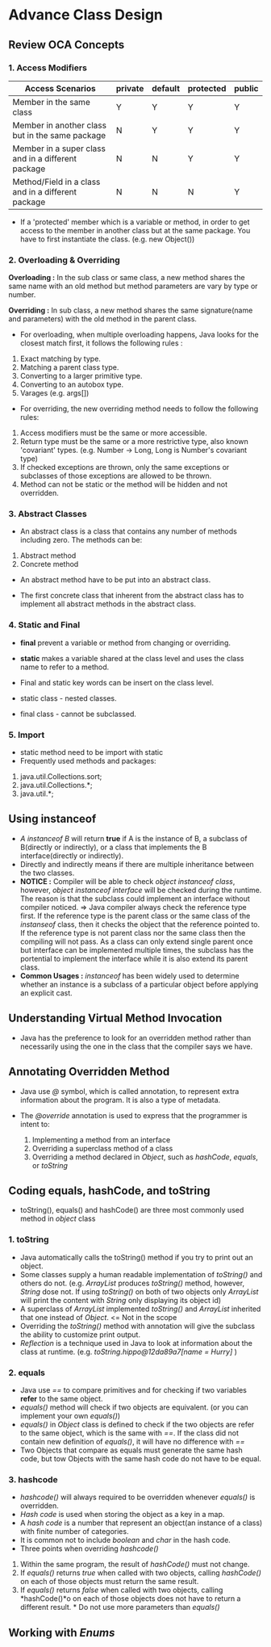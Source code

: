 # Advance Class Design
## Review OCA Concepts

### 1. Access Modifiers

Access Scenarios | private | default | protected | public
---------------- | ------- | ------- | --------- | ------
Member in the same class | Y | Y | Y | Y
Member in another class but in the same package | N | Y | Y | Y
Member in a super class and in a different package | N | N | Y | Y
Method/Field in a class and in a different package | N | N | N | Y

* If a 'protected' member which is a variable or method, in order to get access to the member in another class but at
the same package. You have to first instantiate the class. (e.g. new Object())

### 2. Overloading & Overriding

**Overloading :**
In the sub class or same class, a new method shares the same name with an old method but method parameters are vary by
type or number.

**Overriding :**
In sub class, a new method shares the same signature(name and parameters) with the old method in the parent class.

* For overloading, when multiple overloading happens, Java looks for the closest match first, it follows the following
rules :

 1. Exact matching by type.
 2. Matching a parent class type.
 3. Converting to a larger primitive type.
 4. Converting to an autobox type.
 5. Varages (e.g. args[])

* For overriding, the new overriding method needs to follow the following rules:

 1. Access modifiers must be the same or more accessible.
 2. Return type must be the same or a more restrictive type, also known 'covariant' types. (e.g. Number -> Long, Long
 is Number's covariant type)
 3. If checked exceptions are thrown, only the same exceptions or subclasses of those exceptions are allowed to be thrown.
 4. Method can not be static or the method will be hidden and not overridden.

### 3. Abstract Classes

* An abstract class is a class that contains any number of methods including zero. The methods can be:

 1. Abstract method
 2. Concrete method

* An abstract method have to be put into an abstract class.

* The first concrete class that inherent from the abstract class has to implement all abstract methods in the abstract class.

### 4. Static and Final

* **final** prevent a variable or method from changing or overriding.
* **static** makes a variable shared at the class level and uses the class name to refer to a method.

* Final and static key words can be insert on the class level.
 * static class - nested classes.
 * final class - cannot be subclassed.
 
### 5. Import

* static method need to be import with static
* Frequently used methods and packages:

 1. java.util.Collections.sort;
 2. java.util.Collections.*;
 3. java.util.*;
 
## Using instanceof

* *A instanceof B* will return **true** if A is the instance of B, a subclass of B(directly or indirectly), or a class
that implements the B interface(directly or indirectly).
 * Directly and indirectly means if there are multiple inheritance between the two classes.
 * **NOTICE :** Compiler will be able to check *object instanceof class*, however, *object instanceof interface* will be checked during the runtime.
 The reason is that the subclass could implement an interface without compiler noticed. => Java compiler always check the reference type first.
 If the reference type is the parent class or the same class of the *instanseof* class, then it checks the object that the reference pointed to.
 If the reference type is not parent class nor the same class then the compiling will not pass. As a class can only extend single parent once but interface
 can be implemented multiple times, the subclass has the portential to implement the interface while it is also extend its parent class. 
 * **Common Usages :** *instanceof* has been widely used to determine whether an instance is a subclass of a particular object before applying an explicit cast.
 
## Understanding Virtual Method Invocation

* Java has the preference to look for an overridden method rather than necessarily using the one in the class that the compiler says we have.

## Annotating Overridden Method

* Java use *@* symbol, which is called annotation, to represent extra information about the program. It is also a type of metadata.

* The *@override* annotation is used to express that the programmer is intent to:
    1. Implementing a method from an interface
    2. Overriding a superclass method of a class
    3. Overriding a method declared in *Object*, such as *hashCode*, *equals*, or *toString*
    
## Coding equals, hashCode, and toString

* toString(), equals() and hashCode() are three most commonly used method in *object* class

### 1. toString
   * Java automatically calls the toString() method if you try to print out an object.
   * Some classes supply a human readable implementation of *toString()* and others do not. (e.g. *ArrayList* produces *toString()* method, however, *String* dose not. If using *toString()* on both of 
    two objects only *ArrayList* will print the content with *String* only displaying its object id)
   * A superclass of *ArrayList* implemented *toString()* and *ArrayList* inherited that one instead of *Object*. <= Not in the scope
   * Overriding the *toString()* method with annotation will give the subclass the ability to customize print output.
   * *Reflection* is a technique used in Java to look at information about the class at runtime. (e.g. *toString.hippo@12da89a7[name = Hurry]* )
    
### 2. equals
   * Java use *==* to compare primitives and for checking if two variables **refer** to the same object.
   * *equals()* method will check if two objects are equivalent. (or you can implement your own *equals()*)
   * *equals()* in *Object* class is defined to check if the two objects are refer to the same object, which is the same with *==*. If the class did not contain new definition of *equals()*, it will have no difference with *==*
   * Two Objects that compare as equals must generate the same hash code, but tow Objects with the same hash code do not have to be equal.

### 3. hashcode
   * *hashcode()* will always required to be overridden whenever *equals()* is overridden.
   * *Hash code* is used when storing the object as a key in a map.
   * A *hash code* is a number that represent an object(an instance of a class) with finite number of categories.
   * It is common not to include *boolean* and *char* in the hash code.
   * Three points when overriding *hashcode()*
   1.  Within the same program, the result of *hashCode()* must not change.
   2.  If *equals()* returns *true* when called with two objects, calling *hashCode()* on each of those objects must return the same result.
   3.  If *equals()* returns *false* when called with two objects, calling *hashCode()*o on each of those objects does not have to return a different result.
    * Do not use more parameters than *equals()*
    
##  Working with *Enums*
    
